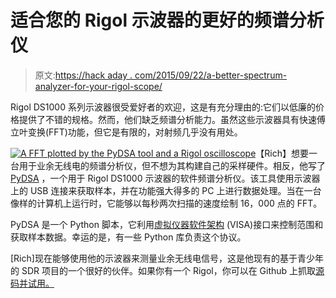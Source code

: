 # 适合您的 Rigol 示波器的更好的频谱分析仪

> 原文:[https://hack aday . com/2015/09/22/a-better-spectrum-analyzer-for-your-rigol-scope/](https://hackaday.com/2015/09/22/a-better-spectrum-analyzer-for-your-rigol-scope/)

Rigol DS1000 系列示波器很受爱好者的欢迎，这是有充分理由的:它们以低廉的价格提供了不错的规格。然而，他们缺乏频谱分析能力。虽然这些示波器具有快速傅立叶变换(FFT)功能，但它是有限的，对射频几乎没有用处。

[![A FFT plotted by the PyDSA tool and a Rigol oscilloscope](../Images/391909a264fda54dbc5930e1aedb23ae.png)](https://hackaday.com/wp-content/uploads/2015/09/bigfft-1.jpg)【Rich】想要一台用于业余无线电的频谱分析仪，但不想为其构建自己的采样硬件。相反，他写了 [PyDSA](http://rheslip.blogspot.ca/2015/09/software-spectrum-analyzer-for-rigol.html) ，一个用于 Rigol DS1000 示波器的软件频谱分析仪。该工具使用示波器上的 USB 连接来获取样本，并在功能强大得多的 PC 上进行数据处理。当在一台像样的计算机上运行时，它能够以每秒两次扫描的速度绘制 16，000 点的 FFT。

PyDSA 是一个 Python 脚本，它利用[虚拟仪器软件架构](http://www.ni.com/visa/) (VISA)接口来控制范围和获取样本数据。幸运的是，有一些 Python 库负责这个协议。

[Rich]现在能够使用他的示波器来测量业余无线电信号，这是他现有的基于青少年的 SDR 项目的一个很好的伙伴。如果你有一个 Rigol，你可以在 Github 上抓取[源码并试用。](https://github.com/rheslip/PyDSA)